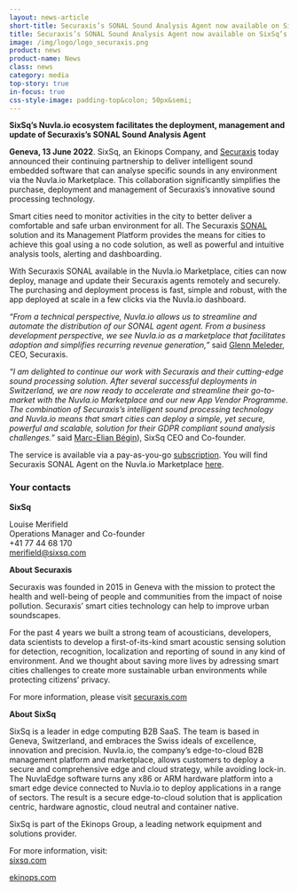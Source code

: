 ```yaml
---
layout: news-article
short-title: Securaxis’s SONAL Sound Analysis Agent now available on SixSq’s Nuvla.io Marketplace 
title: Securaxis’s SONAL Sound Analysis Agent now available on SixSq’s Nuvla.io Marketplace 
image: /img/logo/logo_securaxis.png
product: news
product-name: News
class: news
category: media
top-story: true
in-focus: true
css-style-image: padding-top&colon; 50px&semi;
---
```


**SixSq’s Nuvla.io ecosystem facilitates the deployment, management and update of Securaxis’s SONAL Sound Analysis Agent**

**Geneva, 13 June 2022**. SixSq, an Ekinops Company, and [Securaxis](https://securaxis.com/) today announced their continuing partnership to deliver intelligent sound embedded software that can analyse specific sounds in any environment via the Nuvla.io Marketplace. This collaboration significantly simplifies the purchase, deployment and management of Securaxis’s innovative sound processing technology. 

Smart cities need to monitor activities in the city to better deliver a comfortable and safe urban environment for all. The Securaxis [SONAL](https://securaxis.com/solutions/#sonal) solution and its Management Platform provides the means for cities to achieve this goal using a no code solution, as well as powerful and intuitive analysis tools, alerting and dashboarding.

With Securaxis SONAL available in the Nuvla.io Marketplace, cities can now deploy, manage and update their Securaxis agents remotely and securely. The purchasing and deployment process is fast, simple and robust, with the app deployed at scale in a few clicks via the Nuvla.io dashboard.

_“From a technical perspective, Nuvla.io allows us to streamline and automate the distribution of our SONAL agent agent. From a business development perspective, we see Nuvla.io as a marketplace that facilitates adoption and simplifies recurring revenue generation,”_ said [Glenn Meleder](https://www.linkedin.com/in/gmeleder/), CEO, Securaxis. 

_“I am delighted to continue our work with Securaxis and their cutting-edge sound processing solution. After several successful deployments in Switzerland, we are now ready to accelerate and streamline their go-to-market with the Nuvla.io Marketplace and our new App Vendor Programme. The combination of Securaxis’s intelligent sound processing technology and Nuvla.io means that smart cities can deploy a simple, yet secure, powerful and scalable, solution for their GDPR compliant sound analysis challenges.”_ said [Marc-Elian Bégin](https://www.linkedin.com/in/mebster/)), SixSq CEO and Co-founder. 

The service is available via a pay-as-you-go [subscription](https://nuvla.io/pricing). You will find Securaxis SONAL Agent on the Nuvla.io Marketplace [here](https://nuvla.io/ui/apps/securaxis). 



### Your contacts

**SixSq**

Louise Merifield
<br/>
Operations Manager and Co-founder
<br/>
+41 77 44 68 170
<br/>
<merifield@sixsq.com>



**About Securaxis**

Securaxis was founded in 2015 in Geneva with the mission to protect the health and well-being of people and communities from the impact of noise pollution. Securaxis’ smart cities technology can help to improve urban soundscapes.

For the past 4 years we built a strong team of acousticians, developers, data scientists to develop a first-of-its-kind smart acoustic sensing solution for detection, recognition, localization and reporting of sound in any kind of environment. And we thought about saving more lives by adressing smart cities challenges to create more sustainable urban environments while protecting citizens’ privacy.

For more information, please visit
[securaxis.com](https://securaxis.com/)


**About SixSq**

SixSq is a leader in edge computing B2B SaaS. The team is based in Geneva, Switzerland, and embraces the Swiss ideals of excellence, innovation and precision. Nuvla.io, the company’s edge-to-cloud B2B management platform and marketplace, allows customers to deploy a secure and comprehensive edge and cloud strategy, while avoiding lock-in. The NuvlaEdge software turns any x86 or ARM hardware platform into a smart edge device connected to Nuvla.io to deploy applications in a range of sectors. The result is a secure edge-to-cloud solution that is application centric, hardware agnostic, cloud neutral and container native.

SixSq is part of the Ekinops Group, a leading network equipment and solutions provider.

For more information, visit: 
<br/>
[sixsq.com](https://sixsq.com/)

[ekinops.com](https://www.ekinops.com/)





